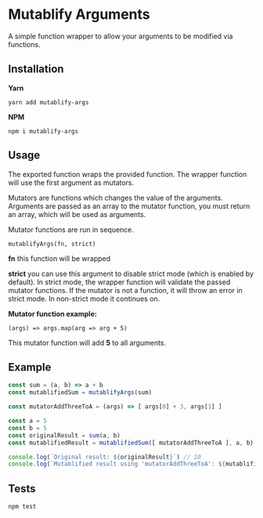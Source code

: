 Mutablify Arguments
=========

A simple function wrapper to allow your arguments to be modified via functions.

## Installation

**Yarn**

`yarn add mutablify-args`

**NPM**

`npm i mutablify-args`

## Usage

The exported function wraps the provided function. The wrapper function will use the first argument as mutators.

Mutators are functions which changes the value of the arguments. Arguments are passed as an array to the mutator function, you must return an array, which will be used as arguments.

Mutator functions are run in sequence.

`mutablifyArgs(fn, strict)`

**fn** this function will be wrapped

**strict** you can use this argument to disable strict mode (which is enabled by default). In strict mode, the wrapper function will validate the passed mutator functions. If the mutator is not a function, it will throw an error in strict mode. In non-strict mode it continues on.

**Mutator function example:**

`(args) => args.map(arg => arg + 5)`

This mutator function will add **5** to all arguments.

## Example

```javascript
const sum = (a, b) => a + b
const mutablifiedSum = mutablifyArgs(sum)

const mutatorAddThreeToA = (args) => [ args[0] + 3, args[1] ]

const a = 5
const b = 5
const originalResult = sum(a, b)
const mutablifiedResult = mutablifiedSum([ mutatorAddThreeToA ], a, b) // 'a' becomes 8

console.log(`Original result: ${originalResult}`) // 10
console.log(`Mutablified result using 'mutatorAddThreeToA': ${mutablifiedResult}`) // 13
```

## Tests

  `npm test`